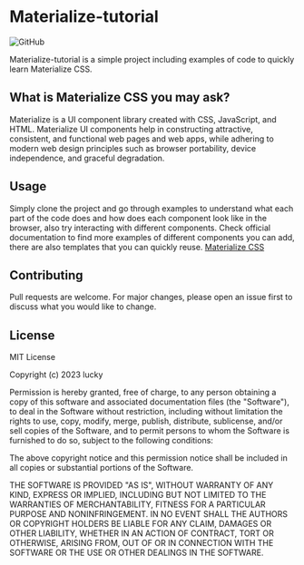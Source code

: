 # Materialize-tutorial
![GitHub](https://img.shields.io/github/license/lucky/materialize-tutorial)

Materialize-tutorial is a simple project including examples of code to quickly learn  Materialize CSS.

## What is Materialize CSS you may ask?

Materialize is a UI component library created with CSS, JavaScript, and HTML. Materialize UI components help in constructing attractive, consistent, and functional web pages and web apps, while adhering to modern web design principles such as browser portability, device independence, and graceful degradation.

## Usage

Simply clone the project and go through examples to understand what each part of the code does and how does each component look like in the browser, also try interacting with different components. Check official documentation to find more examples of different components you can add, there are also templates that you can quickly reuse.
[Materialize CSS](https://materializecss.com)


## Contributing

Pull requests are welcome. For major changes, please open an issue first
to discuss what you would like to change.

## License

MIT License

Copyright (c) 2023 lucky

Permission is hereby granted, free of charge, to any person obtaining a copy
of this software and associated documentation files (the "Software"), to deal
in the Software without restriction, including without limitation the rights
to use, copy, modify, merge, publish, distribute, sublicense, and/or sell
copies of the Software, and to permit persons to whom the Software is
furnished to do so, subject to the following conditions:

The above copyright notice and this permission notice shall be included in all
copies or substantial portions of the Software.

THE SOFTWARE IS PROVIDED "AS IS", WITHOUT WARRANTY OF ANY KIND, EXPRESS OR
IMPLIED, INCLUDING BUT NOT LIMITED TO THE WARRANTIES OF MERCHANTABILITY,
FITNESS FOR A PARTICULAR PURPOSE AND NONINFRINGEMENT. IN NO EVENT SHALL THE
AUTHORS OR COPYRIGHT HOLDERS BE LIABLE FOR ANY CLAIM, DAMAGES OR OTHER
LIABILITY, WHETHER IN AN ACTION OF CONTRACT, TORT OR OTHERWISE, ARISING FROM,
OUT OF OR IN CONNECTION WITH THE SOFTWARE OR THE USE OR OTHER DEALINGS IN THE
SOFTWARE.
